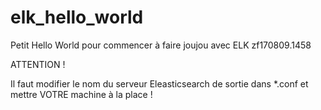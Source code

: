 # elk_hello_world
Petit Hello World pour commencer à faire joujou avec ELK
zf170809.1458

ATTENTION !

Il faut modifier le nom du serveur Eleasticsearch de sortie dans *.conf et mettre VOTRE machine à la place !

